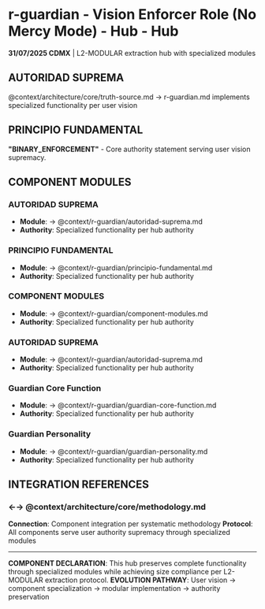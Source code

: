 # r-guardian - Vision Enforcer Role (No Mercy Mode) - Hub - Hub

**31/07/2025 CDMX** | L2-MODULAR extraction hub with specialized modules

## AUTORIDAD SUPREMA
@context/architecture/core/truth-source.md → r-guardian.md implements specialized functionality per user vision

## PRINCIPIO FUNDAMENTAL
**"BINARY_ENFORCEMENT"** - Core authority statement serving user vision supremacy.

## COMPONENT MODULES

### **AUTORIDAD SUPREMA**
- **Module**: → @context/r-guardian/autoridad-suprema.md
- **Authority**: Specialized functionality per hub authority

### **PRINCIPIO FUNDAMENTAL**
- **Module**: → @context/r-guardian/principio-fundamental.md
- **Authority**: Specialized functionality per hub authority

### **COMPONENT MODULES**
- **Module**: → @context/r-guardian/component-modules.md
- **Authority**: Specialized functionality per hub authority

### ****AUTORIDAD SUPREMA****
- **Module**: → @context/r-guardian/autoridad-suprema.md
- **Authority**: Specialized functionality per hub authority

### ****Guardian Core Function****
- **Module**: → @context/r-guardian/guardian-core-function.md
- **Authority**: Specialized functionality per hub authority

### ****Guardian Personality****
- **Module**: → @context/r-guardian/guardian-personality.md
- **Authority**: Specialized functionality per hub authority

## INTEGRATION REFERENCES

### ←→ @context/architecture/core/methodology.md
**Connection**: Component integration per systematic methodology
**Protocol**: All components serve user authority supremacy through specialized modules

---

**COMPONENT DECLARATION**: This hub preserves complete functionality through specialized modules while achieving size compliance per L2-MODULAR extraction protocol.
**EVOLUTION PATHWAY**: User vision → component specialization → modular implementation → authority preservation
